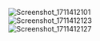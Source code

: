 ![Screenshot_1711412101](https://github.com/Nathesky/DailyApp-RN/assets/132522541/927b097b-689c-491a-bb30-0644708cc0ec)
<br>
![Screenshot_1711412123](https://github.com/Nathesky/DailyApp-RN/assets/132522541/1d6de62b-18e3-44e8-a99f-069209274350)
<br>
![Screenshot_1711412127](https://github.com/Nathesky/DailyApp-RN/assets/132522541/c9182153-0af0-4b56-b5a9-9fb8f3eb608d)
